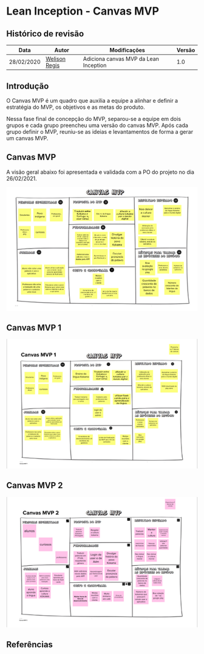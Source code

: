# Lean Inception - Canvas MVP

## Histórico de revisão

| Data       | Autor                                        | Modificações                          | Versão |
| ---------- | -------------------------------------------- | ------------------------------------- | ------ |
| 28/02/2020 | [Welison Regis](https://github.com/WelisonR) | Adiciona canvas MVP da Lean Inception | 1.0    |

## Introdução

O Canvas MVP é um quadro que auxilia a equipe a alinhar e definir a estratégia do MVP, os objetivos e as metas do produto.

Nessa fase final de concepção do MVP, separou-se a equipe em dois grupos e cada grupo preencheu uma versão do canvas MVP. Após cada grupo definir o MVP, reuniu-se as ideias e levantamentos de forma a gerar um canvas MVP.

## Canvas MVP

A visão geral abaixo foi apresentada e validada com a PO do projeto no dia 26/02/2021.

![Canvas MVP](../../assets/img/lean-inception/canvas-mvp.png)

## Canvas MVP 1

![Canvas MVP 1](../../assets/img/lean-inception/canvas-mvp-1.png)

## Canvas MVP 2

![Canvas MVP 2](../../assets/img/lean-inception/canvas-mvp-2.png)

## Referências

[^1]: CAROLI, Paulo. Exemplo de Lean Inception: EasyBola. 2018. Disponível em: https://www.caroli.org/easy-bola/. Acesso em: 28 fev. 2021.
